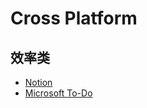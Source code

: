 # Cross Platform

## 效率类

* [Notion](https://www.notion.so/)
* [Microsoft To-Do](https://todo.microsoft.com/)
